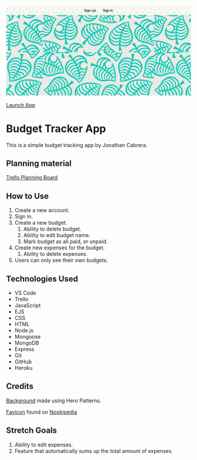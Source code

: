 ![Budget Tracker App](./assets/img/screenshot.png)

[Launch App](https://budget-tracking-app-5753c4b58f84.herokuapp.com)

# Budget Tracker App
This is a simple budget tracking app by Jonathan Cabrera.

## Planning material
[Trello Planning Board](https://trello.com/b/KvIrNLsh)

## How to Use
1. Create a new account.
2. Sign in.
3. Create a new budget.
    1. Ability to delete budget.
    2. Ability to edit budget name.
    3. Mark budget as all paid, or unpaid.
4. Create new expenses for the budget.
    1. Ability to delete expenses.
5. Users can only see their own budgets.

## Technologies Used
* VS Code
* Trello
* JavaScript
* EJS
* CSS
* HTML
* Node.js
* Mongoose
* MongoDB
* Express
* Git
* GitHub
* Heroku

## Credits
[Background](https://heropatterns.com) made using Hero Patterns.

[Favicon](https://dodo.ac/np/images/c/c8/Animal_Crossing_Enciclopedia_Favicon.png) found on [Nookipedia](https://nookipedia.com/wiki/Main_Page)

## Stretch Goals
1. Ability to edit expenses.
2. Feature that automatically sums up the total amount of expenses.